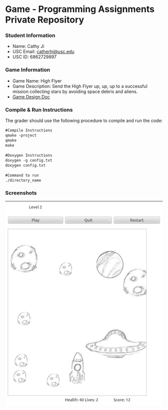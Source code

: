 # Game - Programming Assignments Private Repository
### Student Information
  + Name: Cathy Ji
  + USC Email: catherhj@usc.edu
  + USC ID: 6862729897

### Game Information
  + Game Name: High Flyer
  + Game Description: Send the High Flyer up, up, up to a successful mission collecting stars by avoiding space debris and aliens.
  + [Game Design Doc](GameDesignDoc.md)


### Compile & Run Instructions
The grader should use the following procedure to compile and run the code:
```shell
#Compile Instructions
qmake -project
qmake
make

#Doxygen Instructions
doxygen -g config.txt
doxygen config.txt

#Command to run
./directory_name
```

### Screenshots
![Screenshot](images/screenshot.JPG "Game in progress")
